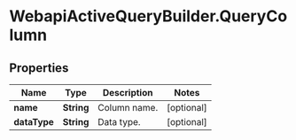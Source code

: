 # WebapiActiveQueryBuilder.QueryColumn

## Properties
Name | Type | Description | Notes
------------ | ------------- | ------------- | -------------
**name** | **String** | Column name. | [optional] 
**dataType** | **String** | Data type. | [optional] 


